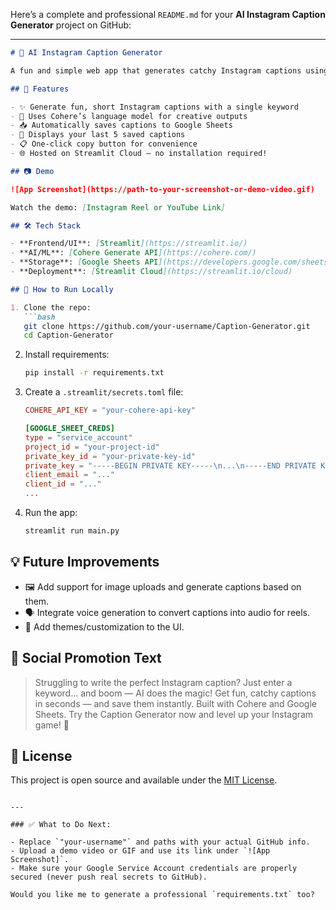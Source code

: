 Here’s a complete and professional `README.md` for your **AI Instagram Caption Generator** project on GitHub:

---

````markdown
# 📸 AI Instagram Caption Generator

A fun and simple web app that generates catchy Instagram captions using AI — powered by [Cohere](https://cohere.com/) and [Google Sheets](https://www.google.com/sheets/about/). Just enter a topic and let the app do the magic. Save your captions instantly and revisit your history anytime.

## 🚀 Features

- ✨ Generate fun, short Instagram captions with a single keyword
- 🧠 Uses Cohere’s language model for creative outputs
- 📥 Automatically saves captions to Google Sheets
- 📜 Displays your last 5 saved captions
- 📋 One-click copy button for convenience
- 🌐 Hosted on Streamlit Cloud — no installation required!

## 📷 Demo

![App Screenshot](https://path-to-your-screenshot-or-demo-video.gif)

Watch the demo: [Instagram Reel or YouTube Link]

## 🛠️ Tech Stack

- **Frontend/UI**: [Streamlit](https://streamlit.io/)
- **AI/ML**: [Cohere Generate API](https://cohere.com/)
- **Storage**: [Google Sheets API](https://developers.google.com/sheets/api)
- **Deployment**: [Streamlit Cloud](https://streamlit.io/cloud)

## 🧪 How to Run Locally

1. Clone the repo:
   ```bash
   git clone https://github.com/your-username/Caption-Generator.git
   cd Caption-Generator
````

2. Install requirements:

   ```bash
   pip install -r requirements.txt
   ```

3. Create a `.streamlit/secrets.toml` file:

   ```toml
   COHERE_API_KEY = "your-cohere-api-key"

   [GOOGLE_SHEET_CREDS]
   type = "service_account"
   project_id = "your-project-id"
   private_key_id = "your-private-key-id"
   private_key = "-----BEGIN PRIVATE KEY-----\n...\n-----END PRIVATE KEY-----\n"
   client_email = "..."
   client_id = "..."
   ...
   ```

4. Run the app:

   ```bash
   streamlit run main.py
   ```

## 💡 Future Improvements

* 🖼️ Add support for image uploads and generate captions based on them.
* 🗣️ Integrate voice generation to convert captions into audio for reels.
* 🌈 Add themes/customization to the UI.

## 📣 Social Promotion Text

> Struggling to write the perfect Instagram caption?
> Just enter a keyword… and boom — AI does the magic!
> Get fun, catchy captions in seconds — and save them instantly.
> Built with Cohere and Google Sheets.
> Try the Caption Generator now and level up your Instagram game! 🚀

## 📄 License

This project is open source and available under the [MIT License](LICENSE).

```

---

### ✅ What to Do Next:

- Replace `"your-username"` and paths with your actual GitHub info.
- Upload a demo video or GIF and use its link under `![App Screenshot]`.
- Make sure your Google Service Account credentials are properly secured (never push real secrets to GitHub).

Would you like me to generate a professional `requirements.txt` too?
```
